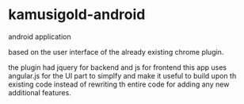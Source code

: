 # kamusigold-android
android application

based on the user interface of the already existing chrome plugin.

the plugin had jquery for backend and js for frontend
this app uses angular.js for the UI part to simplfy and make it useful to build upon th existing code instead of rewriting th entire code for adding any new additional features.
